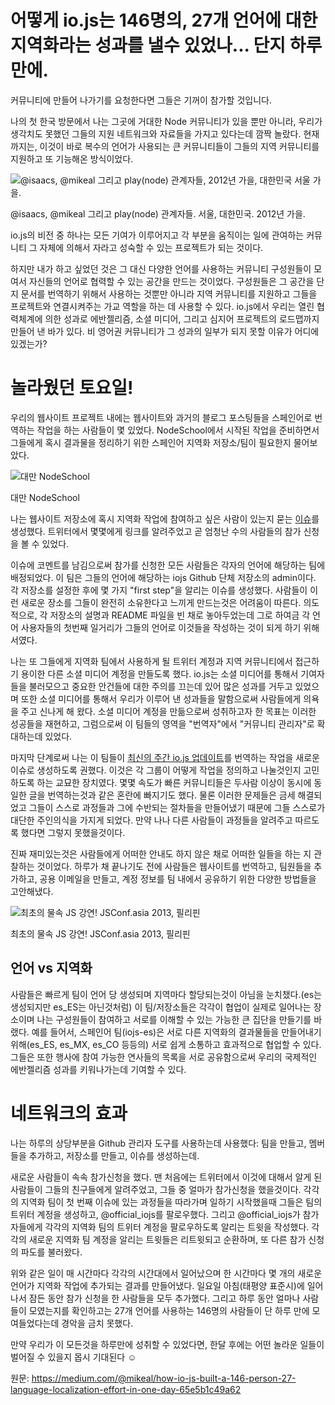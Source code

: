 # 어떻게 io.js는 146명의, 27개 언어에 대한 지역화라는 성과를 낼수 있었나... 단지 하루만에.
커뮤니티에 만들어 나가기를 요청한다면 그들은 기꺼이 참가할 것입니다.


나의 첫 한국 방문에서 나는 그곳에 거대한 Node 커뮤니티가 있을 뿐만 아니라, 우리가 생각치도 못했던 그들의 지원 네트워크와 자료들을 가지고 있다는데 깜짝 놀랐다. 
현재까지는, 이것이 바로 복수의 언어가 사용되는 큰 커뮤니티들이 그들의 지역 커뮤니티를 지원하고 또 기능해온 방식이었다. 

![@isaacs, @mikeal 그리고 play(node) 관계자들, 2012년 가을, 대한민국 서울 가을.](https://d262ilb51hltx0.cloudfront.net/max/676/1*dgwsAsTXAJsvYBOdo1KZaw.png)

@isaacs, @mikeal 그리고 play(node) 관계자들. 서울, 대한민국. 2012년 가을.

io.js의 비전 중 하나는 모든 기여가 이루어지고 각 부분을 움직이는 일에 관여하는 커뮤니티 그 자체에 의해서 자라고 성숙할 수 있는 프로젝트가 되는  것이다.

하지만 내가 하고 싶었던 것은 그 대신 다양한 언어를 사용하는 커뮤니티 구성원들이 모여서 자신들의 언어로 협력할 수 있는 공간을 만드는 것이었다. 구성원들은 그 공간을 단지 문서를 번역하기 위해서 사용하는 것뿐만 아니라 지역 커뮤니티를 지원하고 그들을 프로젝트와 연결시켜주는 가교 역할을 하는 데 사용할 수 있다. io.js에서 우리는 열린 협력체계에 의한 성과로 에반젤리즘, 소셜 미디어, 그리고 심지어 프로젝트의 로드맵까지 만들어 낸 바가 있다. 비 영어권 커뮤니티가 그 성과의 일부가 되지 못할 이유가 어디에 있겠는가?


# 놀라웠던 토요일!

우리의 웹사이트 프로젝트 내에는 웹사이트와 과거의 블로그 포스팅들을 스페인어로 번역하는 작업을 하는 사람들이 몇 있었다. NodeSchool에서 시작된 작업을 준비하면서 그들에게 혹시 결과물을 정리하기 위한 스페인어 지역화 저장소/팀이 필요한지 물어보았다.

![대만 NodeSchool](https://d262ilb51hltx0.cloudfront.net/max/591/1*TBi0lYS4iYoGMQsXvRB4vw.png)

대만 NodeSchool

나는 웹사이트 저장소에 혹시 지역화 작업에 참여하고 싶은 사람이 있는지 묻는 [이슈](https://github.com/iojs/website/issues/125)를 생성했다. 트위터에서 몇몇에게 링크를 알려주었고 곧 엄청난 수의 사람들의 참가 신청을 볼 수 있었다.

이슈에 코멘트를 남김으로써 참가를 신청한 모든 사람들은 각자의 언어에 해당하는 팀에 배정되었다. 이 팀은 그들의 언어에 해당하는 iojs Github 단체 저장소의 admin이다. 각 저장소를 설정한 후에 몇 가지 "first step"을 알리는 이슈를 생성했다. 사람들이 이런 새로운 장소를 그들이 완전히 소유한다고 느끼게 만드는것은 어려움이 따른다. 의도적으로, 각 저장소의 설명과 README 파일을 빈 채로 놓아두었는데 그로 하여금 각 언어 사용자들의 첫번째 일거리가 그들의 언어로 이것들을 작성하는 것이 되게 하기 위해서였다.

나는 또 그들에게 지역화 팀에서 사용하게 될 트위터 계정과 지역 커뮤니티에서 접근하기 용이한 다른 소셜 미디어 계정을 만들도록 했다. io.js는 소셜 미디어를 통해서 기여자들을 불러모으고 중요한 안건들에 대한 주의를 끄는데 있어 많은 성과를 거두고 있었으며 또한 소셜 미디어를 통해서 우리가 이루어 낸 성과들을 말함으로써 사람들에게 의욕을 주고 신나게 해 왔다. 소셜 미디어 계정을 만듦으로써 성취하고자 한 목표는 이러한 성공들을  재현하고, 그럼으로써 이 팀들의 영역을 "번역자"에서 "커뮤니티 관리자"로 확대하는데 있었다.

마지막 단계로써 나는 이 팀들이 [최신의 주간 io.js 업데이트](https://medium.com/node-js-javascript/io-js-week-of-february-6th-2015-e185388549a4)를 번역하는 작업을 새로운 이슈로 생성하도록 권했다. 이것은 각 그룹이 어떻게 작업을 정의하고 나눌것인지 고민하도록 하는 교묘한 장치였다. 몇몇 속도가 빠른 커뮤니티들은 두사람 이상이 동시에 동일한 글을 번역하는것과 같은  혼란에 빠지기도 했다. 물론 이러한 문제들은 금세 해결되었고 그들이 스스로 과정들과 그에 수반되는 절차들을 만들어냈기 때문에 그들 스스로가 대단한 주인의식을 가지게 되었다. 만약 나나 다른 사람들이 과정들을 알려주고 따르도록 했다면 그렇지 못했을것이다.

진짜 재미있는것은 사람들에게 어떠한 안내도 하지 않은 채로 어떠한 일들을 하는 지 관찰하는 것이었다. 하루가 채 끝나기도 전에 사람들은 웹사이트를 번역하고, 팀원들을 추가하고, 공용 이메일을 만들고, 계정 정보를 팀 내에서 공유하기 위한 다양한 방법들을 고안해냈다.

![최초의 물속 JS 강연! JSConf.asia 2013, 필리핀](https://d262ilb51hltx0.cloudfront.net/max/1400/1*sfXB3BWvgQEmzEEw8Y_sjg.png)

최초의 물속 JS 강연! JSConf.asia 2013, 필리핀


## 언어 vs 지역화

사람들은 빠르게 팀이 언어 당 생성되며 지역마다 할당되는것이 아님을 눈치챘다.(es는 생성되지만 es_ES는 아닌것처럼) 이 팀/저장소들은 각각이 협업이 실제로 일어나는 장소이며 나는 구성원들이 참여하고 서로를 이해할 수 있는 가능한 큰 집단을 만들기를 바랬다. 예를 들어서, 스페인어 팀(iojs-es)은 서로 다른 지역화의 결과물들을 만들어내기 위해(es_ES, es_MX, es_CO 등등의) 서로 쉽게 소통하고 효과적으로 협업할 수 있다. 그들은 또한 행사에 참여 가능한 연사들의 목록을 서로 공유함으로써 우리의 국제적인 에반젤리즘 성과를 키워나가는데 기여할 수 있다.

# 네트워크의 효과

나는 하루의 상당부분을 Github 관리자 도구를 사용하는데 사용했다: 팀을 만들고, 멤버들을 추가하고, 저장소를 만들고, 이슈를 생성하는데.

새로운 사람들이 속속 참가신청을 했다. 맨 처음에는 트위터에서 이것에 대해서 알게 된 사람들이 그들의 친구들에게 알려주었고, 그들 중 얼마가 참가신청을 했을것이다. 각각의 지역화 팀이 첫 번째 이슈에 있는 과정들을 따라가며 일하기 시작했을때 그들은 팀의 트위터 계정을 생성하고, @official_iojs를 팔로우했다. 그리고 @official_iojs가 참가자들에게 각각의 지역화 팀의 트위터 계정을 팔로우하도록 알리는 트윗을 작성했다. 각각의 새로운 지역화 팀 계정을 알리는 트윗들은 리트윗되고 순환하며, 또 다른 참가 신청의 파도를 불러왔다.

위와 같은 일이 매 시간마다 각각의 시간대에서 일어났으며 한 시간마다 몇 개의 새로운 언어가 지역화 작업에 추가되는 결과를 만들어냈다. 일요일 아침(태평양 표준시)에 일어나서 잠든 동안 참가 신청을 한 사람들을 모두 추가했다. 그리고 하루 동안 얼마나 사람들이 모였는지를 확인하고는 27개 언어를 사용하는 146명의 사람들이 단 하루 만에 모여들었다는데 경악을 금치 못했다.

만약 우리가 이 모든것을 하루만에 성취할 수 있었다면, 한달 후에는 어떤 놀라운 일들이 벌어질 수 있을지 몹시 기대된다 ☺

원문: https://medium.com/@mikeal/how-io-js-built-a-146-person-27-language-localization-effort-in-one-day-65e5b1c49a62
